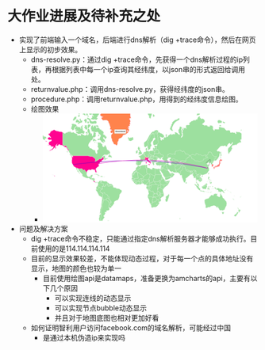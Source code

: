 # 大作业进展及待补充之处

* 实现了前端输入一个域名，后端进行dns解析（dig +trace命令），然后在网页上显示的初步效果。
  * dns-resolve.py：通过dig +trace命令，先获得一个dns解析过程的ip列表，再根据列表中每一个ip查询其经纬度，以json串的形式返回给调用处。
  * returnvalue.php：调用dns-resolve.py，获得经纬度的json串。
  * procedure.php：调用returnvalue.php，用得到的经纬度信息绘图。
  * 绘图效果
    * ![test](display.png)
* 问题及解决方案
  * dig +trace命令不稳定，只能通过指定dns解析服务器才能够成功执行。目前使用的是114.114.114.114
  * 目前的显示效果较差，不能体现动态过程，对于每一个点的具体地址没有显示，地图的颜色也较为单一
    * 目前使用绘图api是datamaps，准备更换为amcharts的api，主要有以下几个原因
      * 可以实现连线的动态显示
      * 可以实现节点bubble动态显示
      * 并且对于地图底图也相对更加好看
  * 如何证明智利用户访问facebook.com的域名解析，可能经过中国
    * 是通过本机伪造ip来实现吗